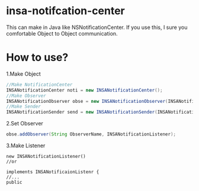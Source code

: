 insa-notifcation-center
=======================

This can make in Java like NSNotificationCenter.
If you use this, I sure you comfortable Object to Object communication.

How to use?
=======================
1.Make Object

```Java
//Make NotificationCenter
INSANotificationCenter noti = new INSANotificationCenter();
//Make Observer
INSANotificationObserver obse = new INSANotificationObserver(INSANotificationCenter Center);
//Make Sender
INSANotificationSender send = new INSANotificationSender(INSANotificationCenter Center);
```

2.Set Observer

```Java
obse.addObserver(String ObserverName, INSANotificationListener);
```

3.Make Listener

```Javq
new INSANotificationListener()
//or

implements INSANotificaionListenr {
//...
public 
```
